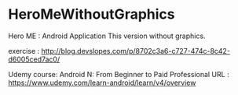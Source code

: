 # HeroMeWithoutGraphics

Hero ME : Android Application
This version without graphics.

exercise : http://blog.devslopes.com/p/8702c3a6-c727-474c-8c42-d6005ced7ac0/


Udemy course: Android N: From Beginner to Paid Professional
URL : https://www.udemy.com/learn-android/learn/v4/overview

